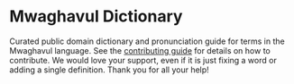 
# Mwaghavul Dictionary

Curated public domain dictionary and pronunciation guide for terms in the Mwaghavul language. See the [contributing guide](https://github.com/drumworkteam/term/blob/make/.github/contributing.md) for details on how to contribute. We would love your support, even if it is just fixing a word or adding a single definition. Thank you for all your help!